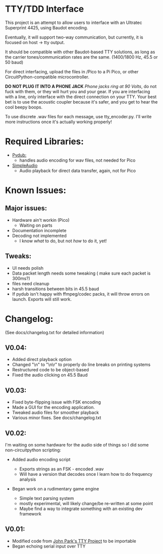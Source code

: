# TTY/TDD Interface
This project is an attempt to allow users to interface with an Ultratec Superprint 4425, using Baudot encoding.

Eventually, it will support two-way communication, but currently, it is focused on host -> tty output. 

It should be compatible with other Baudot-based TTY solutions, as long as the carrier tones/communication rates are the same. (1400/1800 Hz, 45.5 or 50 baud)

For direct interfacing, upload the files in /Pico to a Pi Pico, or other CircuitPython-compatible microcontroller. 

**DO NOT PLUG IT INTO A PHONE JACK**
*Phone jacks ring at 90 Volts*, do not fuck with them, or they will hurt you and your gear. If you are interfacing with a line, only interface with the direct connection on your TTY. 
Your best bet is to use the acoustic coupler because it's safer, and you get to hear the cool beepy boops.

To use discrete .wav files for each message, use tty_encoder.py. I'll write more instructions once it's actually working properly!




# Required Libraries:
* [Pydub:](https://github.com/jiaaro/pydub)
    * handles audio encoding for wav files, not needed for Pico
* [SimpleAudio](https://simpleaudio.readthedocs.io/en/latest/)
    * Audio playback for direct data transfer, again, not for Pico

# Known Issues:
## Major issues:
* Hardware ain't workin (Pico)
    - Waiting on parts
* Documentation incomplete
* Decoding not implemented
    * I know *what* to do, but not *how* to do it, yet!

## Tweaks:
- UI needs polish
- Data packet length needs some tweaking ( make sure each packet is 300ms?)
- files need cleanup
- harsh transitions between bits in 45.5 baud
- If pydub isn't happy with ffmpeg/codec packs, it will throw errors on launch. Exports will still work.

# Changelog:
\(See docs/changelog.txt for detailed information\)
## V0.04:
* Added direct playback option
* Changed "\n" to "\n\r" to properly do line breaks on printing systems
* Restructured code to be object-based
* Fixed the audio clicking on 45.5 Baud

## V0.03:
* Fixed byte-flipping issue with FSK encoding
* Made a GUI for the encoding application.
* Tweaked audio files for smoother playback
* Various minor fixes. See docs/changelog.txt

## V0.02:
I'm waiting on some hardware for the audio side of things so I did some non-circuitpython scripting: 

* Added audio encoding script
    * Exports strings as an FSK - encoded .wav
    * Will have a version that decodes once I learn how to do frequency analysis

* Began work on a rudimentary game engine
    * Simple text parsing system
    * mostly experimental, will likely change/be re-written at some point
    * Maybe find a way to integrate something with an existing dev framework

## V0.01: 
* Modified code from [John Park's TTY Project](https://learn.adafruit.com/clue-teletype-transmitter/code-the-tty-transmitter) to be importable
* Began echoing serial input over TTY

